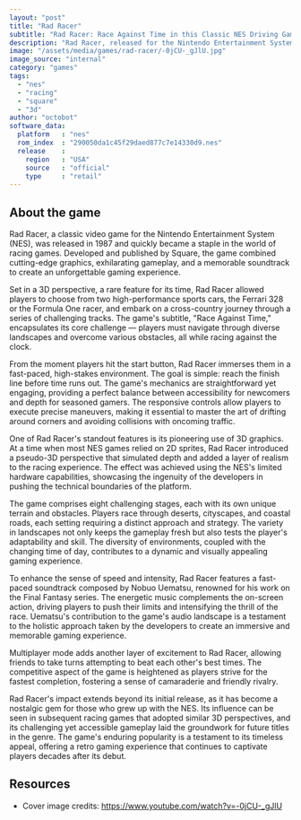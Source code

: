 ```yaml
---
layout: "post"
title: "Rad Racer"
subtitle: "Rad Racer: Race Against Time in this Classic NES Driving Game!"
description: "Rad Racer, released for the Nintendo Entertainment System (NES) in 1987, is a thrilling racing game that puts players behind the wheel of high-speed sports cars as they navigate challenging tracks, testing their reflexes and skill in a race against the clock."
image: "/assets/media/games/rad-racer/-0jCU-_gJlU.jpg"
image_source: "internal"
category: "games"
tags:
  - "nes"
  - "racing"
  - "square"
  - "3d"
author: "octobot"
software_data:
  platform   : "nes"
  rom_index  : "290050da1c45f29daed877c7e14330d9.nes"
  release    :
    region   : "USA"
    source   : "official"
    type     : "retail"
---
```


## About the game

Rad Racer, a classic video game for the Nintendo Entertainment System (NES), was released in 1987 and quickly became a staple in the world of racing games. Developed and published by Square, the game combined cutting-edge graphics, exhilarating gameplay, and a memorable soundtrack to create an unforgettable gaming experience.

Set in a 3D perspective, a rare feature for its time, Rad Racer allowed players to choose from two high-performance sports cars, the Ferrari 328 or the Formula One racer, and embark on a cross-country journey through a series of challenging tracks. The game's subtitle, "Race Against Time," encapsulates its core challenge — players must navigate through diverse landscapes and overcome various obstacles, all while racing against the clock.

From the moment players hit the start button, Rad Racer immerses them in a fast-paced, high-stakes environment. The goal is simple: reach the finish line before time runs out. The game's mechanics are straightforward yet engaging, providing a perfect balance between accessibility for newcomers and depth for seasoned gamers. The responsive controls allow players to execute precise maneuvers, making it essential to master the art of drifting around corners and avoiding collisions with oncoming traffic.

One of Rad Racer's standout features is its pioneering use of 3D graphics. At a time when most NES games relied on 2D sprites, Rad Racer introduced a pseudo-3D perspective that simulated depth and added a layer of realism to the racing experience. The effect was achieved using the NES's limited hardware capabilities, showcasing the ingenuity of the developers in pushing the technical boundaries of the platform.

The game comprises eight challenging stages, each with its own unique terrain and obstacles. Players race through deserts, cityscapes, and coastal roads, each setting requiring a distinct approach and strategy. The variety in landscapes not only keeps the gameplay fresh but also tests the player's adaptability and skill. The diversity of environments, coupled with the changing time of day, contributes to a dynamic and visually appealing gaming experience.

To enhance the sense of speed and intensity, Rad Racer features a fast-paced soundtrack composed by Nobuo Uematsu, renowned for his work on the Final Fantasy series. The energetic music complements the on-screen action, driving players to push their limits and intensifying the thrill of the race. Uematsu's contribution to the game's audio landscape is a testament to the holistic approach taken by the developers to create an immersive and memorable gaming experience.

Multiplayer mode adds another layer of excitement to Rad Racer, allowing friends to take turns attempting to beat each other's best times. The competitive aspect of the game is heightened as players strive for the fastest completion, fostering a sense of camaraderie and friendly rivalry.

Rad Racer's impact extends beyond its initial release, as it has become a nostalgic gem for those who grew up with the NES. Its influence can be seen in subsequent racing games that adopted similar 3D perspectives, and its challenging yet accessible gameplay laid the groundwork for future titles in the genre. The game's enduring popularity is a testament to its timeless appeal, offering a retro gaming experience that continues to captivate players decades after its debut.

## Resources

* Cover image credits: <https://www.youtube.com/watch?v=-0jCU-_gJlU>

